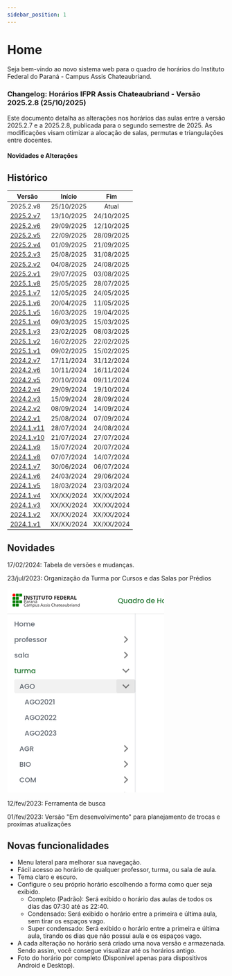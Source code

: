```yaml
---
sidebar_position: 1
---
```


# Home

<p>
  Seja bem-vindo ao novo sistema web para o quadro de horários do Instituto Federal do Paraná - Campus Assis Chateaubriand. 
</p>


### Changelog: Horários IFPR Assis Chateaubriand - Versão 2025.2.8 (25/10/2025)

Este documento detalha as alterações nos horários das aulas entre a versão 2025.2.7 e a 2025.2.8, publicada para o segundo semestre de 2025. As modificações visam otimizar a alocação de salas, permutas e triangulações entre docentes.

#### Novidades e Alterações



## Histórico

| Versão                              |   Início   |    Fim     |
| ----------------------------------- | :--------: | :--------: |
| 2025.2.v8                           | 25/10/2025 |   Atual    |
| [2025.2.v7](/docs/2025.2.7/intro)   | 13/10/2025 | 24/10/2025 |
| [2025.2.v6](/docs/2025.2.6/intro)   | 29/09/2025 | 12/10/2025 |
| [2025.2.v5](/docs/2025.2.5/intro)   | 22/09/2025 | 28/09/2025 |
| [2025.2.v4](/docs/2025.2.4/intro)   | 01/09/2025 | 21/09/2025 |
| [2025.2.v3](/docs/2025.2.3/intro)   | 25/08/2025 | 31/08/2025 |
| [2025.2.v2](/docs/2025.2.2/intro)   | 04/08/2025 | 24/08/2025 |
| [2025.2.v1](/docs/2025.2.1/intro)   | 29/07/2025 | 03/08/2025 |
| [2025.1.v8](/docs/2025.1.8/intro)   | 25/05/2025 | 28/07/2025 |
| [2025.1.v7](/docs/2025.1.7/intro)   | 12/05/2025 | 24/05/2025 |
| [2025.1.v6](/docs/2025.1.6/intro)   | 20/04/2025 | 11/05/2025 |
| [2025.1.v5](/docs/2025.1.5/intro)   | 16/03/2025 | 19/04/2025 |
| [2025.1.v4](/docs/2025.1.4/intro)   | 09/03/2025 | 15/03/2025 |
| [2025.1.v3](/docs/2025.1.3/intro)   | 23/02/2025 | 08/03/2025 |
| [2025.1.v2](/docs/2025.1.2/intro)   | 16/02/2025 | 22/02/2025 |
| [2025.1.v1](/docs/2025.1.1/intro)   | 09/02/2025 | 15/02/2025 |
| [2024.2.v7](/docs/2024.2.7/intro)   | 17/11/2024 | 31/12/2024 |
| [2024.2.v6](/docs/2024.2.6/intro)   | 10/11/2024 | 16/11/2024 |
| [2024.2.v5](/docs/2024.2.5/intro)   | 20/10/2024 | 09/11/2024 |
| [2024.2.v4](/docs/2024.2.4/intro)   | 29/09/2024 | 19/10/2024 |
| [2024.2.v3](/docs/2024.2.3/intro)   | 15/09/2024 | 28/09/2024 |
| [2024.2.v2](/docs/2024.2.2/intro)   | 08/09/2024 | 14/09/2024 |
| [2024.2.v1](/docs/2024.2.1/intro)   | 25/08/2024 | 07/09/2024 |
| [2024.1.v11](/docs/2024.1.11/intro) | 28/07/2024 | 24/08/2024 |
| [2024.1.v10](/docs/2024.1.10/intro) | 21/07/2024 | 27/07/2024 |
| [2024.1.v9](/docs/2024.1.9/intro)   | 15/07/2024 | 20/07/2024 |
| [2024.1.v8](/docs/2024.1.8/intro)   | 07/07/2024 | 14/07/2024 |
| [2024.1.v7](/docs/2024.1.7/intro)   | 30/06/2024 | 06/07/2024 |
| [2024.1.v6](/docs/2024.1.6/intro)   | 24/03/2024 | 29/06/2024 |
| [2024.1.v5](/docs/2024.1.5/intro)   | 18/03/2024 | 23/03/2024 |
| [2024.1.v4](/docs/2024.1.4/intro)   | XX/XX/2024 | XX/XX/2024 |
| [2024.1.v3](/docs/2024.1.3/intro)   | XX/XX/2024 | XX/XX/2024 |
| [2024.1.v2](/docs/2024.1.2/intro)   | XX/XX/2024 | XX/XX/2024 |
| [2024.1.v1](/docs/2024.1.1/intro)   | XX/XX/2024 | XX/XX/2024 |




## Novidades

17/02/2024: Tabela de versões e mudanças.

23/jul/2023: Organização da Turma por Cursos e das Salas por Prédios

![novidade_menu_grupo](./assets/novidade_menu_grupo.png)

12/fev/2023: Ferramenta de busca

01/fev/2023: Versão "Em desenvolvimento" para planejamento de trocas e proxímas atualizações

## Novas funcionalidades


- Menu lateral para melhorar sua navegação.
- Fácil acesso ao horário de qualquer professor, turma, ou sala de aula.
- Tema claro e escuro.
- Configure o seu próprio horário escolhendo a forma como quer seja exibido.
  - Completo (Padrão): Será exibido o horário das aulas de todos os dias das 07:30 até as 22:40.
  - Condensado: Será exibido o horário entre a primeira e última aula, sem tirar os espaços vago.
  - Super condensado: Será exibido o horário entre a primeira e última aula, tirando os dias que não possui aula e os espaços vago.
- A cada alteração no horário será criado uma nova versão e armazenada. Sendo assim, você consegue visualizar até os horários antigo.
- Foto do horário por completo (Disponível apenas para dispositivos Android e Desktop).
